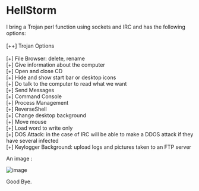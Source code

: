 # HellStorm

I bring a Trojan perl function using sockets and IRC and has the following options:<br>
<br>
[++] Trojan Options<br>
<br>
[+] File Browser: delete, rename<br>
[+] Give information about the computer<br>
[+] Open and close CD<br>
[+] Hide and show start bar or desktop icons<br>
[+] Do talk to the computer to read what we want<br>
[+] Send Messages<br>
[+] Command Console<br>
[+] Process Management<br>
[+] ReverseShell<br>
[+] Change desktop background<br>
[+] Move mouse<br>
[+] Load word to write only<br>
[+] DOS Attack: in the case of IRC will be able to make a DDOS attack if they have several infected<br>
[+] Keylogger Background: upload logs and pictures taken to an FTP server<br>

An image : 

![image](http://doddyhackman.webcindario.com/images/hellstorm.jpg)

Good Bye.
